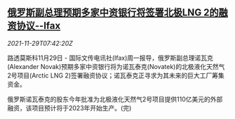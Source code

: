 <!--1638172862000-->
[俄罗斯副总理预期多家中资银行将签署北极LNG 2的融资协议--Ifax](https://cn.reuters.com/article/russia-ifax-chinese-banks-novatek-1129-idCNKBS2IE0IG)
------

<div><i>2021-11-29T07:42:20Z</i></div><p>路透莫斯科11月29日 - 国际文传电讯社(Ifax)周一报导，俄罗斯副总理诺瓦克(Alexander Novak)预期多家中资银行将为诺瓦泰克(Novatek)的北极液化天然气2号项目(Arctic LNG 2)签署融资协议；诺瓦泰克正寻求为其未来的巨大工厂筹集资金。</p><p>俄罗斯诺瓦泰克的股东今年批准为北极液化天然气2号项目提供110亿美元的外部融资，该项目预计将于2023年开始生产。(完)</p>
